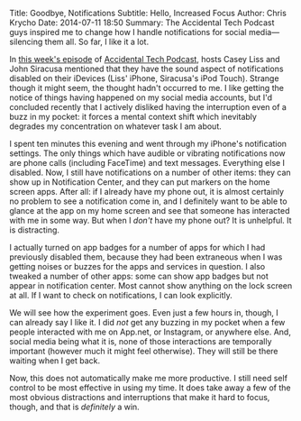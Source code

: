 Title: Goodbye, Notifications
Subtitle: Hello, Increased Focus
Author: Chris Krycho
Date: 2014-07-11 18:50
Summary: The Accidental Tech Podcast guys inspired me to change how I handle notifications for social media&mdash;silencing them all. So far, I like it a lot.

In [this week's episode][ep] of [Accidental Tech Podcast][atp], hosts Casey Liss
and John Siracusa mentioned that they have the sound aspect of notifications
disabled on their iDevices (Liss' iPhone, Siracusa's iPod Touch). Strange though
it might seem, the thought hadn't occurred to me. I like getting the notice of
things having happened on my social media accounts, but I'd concluded recently
that I actively disliked having the interruption even of a buzz in my pocket: it
forces a mental context shift which inevitably degrades my concentration on
whatever task I am about.

I spent ten minutes this evening and went through my iPhone's notification
settings. The only things which have audible or vibrating notifications now are
phone calls (including FaceTime) and text messages. Everything else I disabled.
Now, I still have notifications on a number of other items: they can show up in
Notification Center, and they can put markers on the home screen apps. After
all: if I already have my phone out, it is almost certainly no problem to see a
notification come in, and I definitely want to be able to glance at the app on
my home screen and see that someone has interacted with me in some way. But when
I *don't* have my phone out? It is unhelpful. It is distracting.

I actually turned on app badges for a number of apps for which I had previously
disabled them, because they had been extraneous when I was getting noises or
buzzes for the apps and services in question. I also tweaked a number of other
apps: some can show app badges but not appear in notification center. Most
cannot show anything on the lock screen at all. If I want to check on
notifications, I can look explicitly.

We will see how the experiment goes. Even just a few hours in, though, I can
already say I like it. I did *not* get any buzzing in my pocket when a few
people interacted with me on App.net, or Instagram, or anywhere else. And,
social media being what it is, none of those interactions are temporally
important (however much it might feel otherwise). They will still be there
waiting when I get back.

Now, this does not automatically make me more productive. I still need self
control to be most effective in using my time. It does take away a few of the
most obvious distractions and interruptions that make it hard to focus, though,
and that is *definitely* a win.

[ep]:	http://atp.fm/episodes/73 "73: Notifications Duck"
[atp]:	http://atp.fm